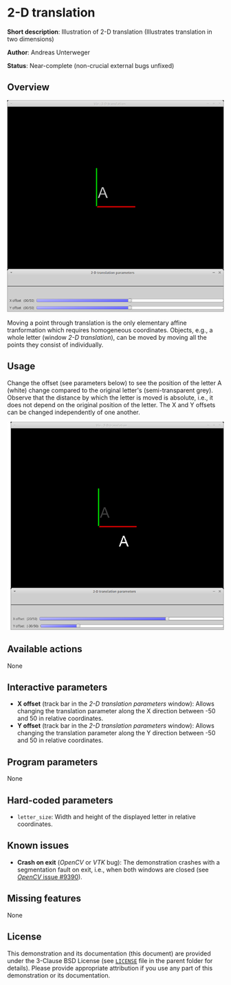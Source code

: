 2-D translation
===============

**Short description**: Illustration of 2-D translation (Illustrates translation in two dimensions)

**Author**: Andreas Unterweger

**Status**: Near-complete (non-crucial external bugs unfixed)

Overview
--------

![Screenshot](../screenshots/translation2d.png)

Moving a point through translation is the only elementary affine tranformation which requires homogeneous coordinates. Objects, e.g., a whole letter (window *2-D translation*), can be moved by moving all the points they consist of individually.

Usage
-----

Change the offset (see parameters below) to see the position of the letter A (white) change compared to the original letter's (semi-transparent grey). Observe that the distance by which the letter is moved is absolute, i.e., it does not depend on the original position of the letter. The X and Y offsets can be changed independently of one another.

![Screenshot after moving the letter](../screenshots/translation2d_x20_y-30.png)

Available actions
-----------------

None

Interactive parameters
----------------------

* **X offset** (track bar in the *2-D translation parameters* window): Allows changing the translation parameter along the X direction between -50 and 50 in relative coordinates.
* **Y offset** (track bar in the *2-D translation parameters* window): Allows changing the translation parameter along the Y direction between -50 and 50 in relative coordinates.

Program parameters
------------------

None

Hard-coded parameters
---------------------

* `letter_size`: Width and height of the displayed letter in relative coordinates.

Known issues
------------

* **Crash on exit** (*OpenCV* or *VTK* bug): The demonstration crashes with a segmentation fault on exit, i.e., when both windows are closed (see [*OpenCV* issue #9390](https://github.com/opencv/opencv/issues/9390)).

Missing features
----------------

None

License
-------

This demonstration and its documentation (this document) are provided under the 3-Clause BSD License (see [`LICENSE`](../LICENSE) file in the parent folder for details). Please provide appropriate attribution if you use any part of this demonstration or its documentation.